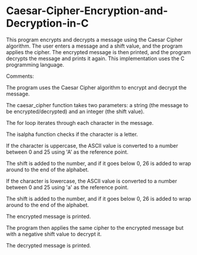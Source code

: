 # Caesar-Cipher-Encryption-and-Decryption-in-C
This program encrypts and decrypts a message using the Caesar Cipher algorithm. The user enters a message and a shift value, and the program applies the cipher. The encrypted message is then printed, and the program decrypts the message and prints it again. This implementation uses the C programming language.

Comments:

The program uses the Caesar Cipher algorithm to encrypt and decrypt the message.

The caesar_cipher function takes two parameters: a string (the message to be encrypted/decrypted) and an integer (the shift value).

The for loop iterates through each character in the message.

The isalpha function checks if the character is a letter.

If the character is uppercase, the ASCII value is converted to a number between 0 and 25 using 'A' as the reference point.

The shift is added to the number, and if it goes below 0, 26 is added to wrap around to the end of the alphabet.

If the character is lowercase, the ASCII value is converted to a number between 0 and 25 using 'a' as the reference point.

The shift is added to the number, and if it goes below 0, 26 is added to wrap around to the end of the alphabet.

The encrypted message is printed.

The program then applies the same cipher to the encrypted message but with a negative shift value to decrypt it.

The decrypted message is printed.




